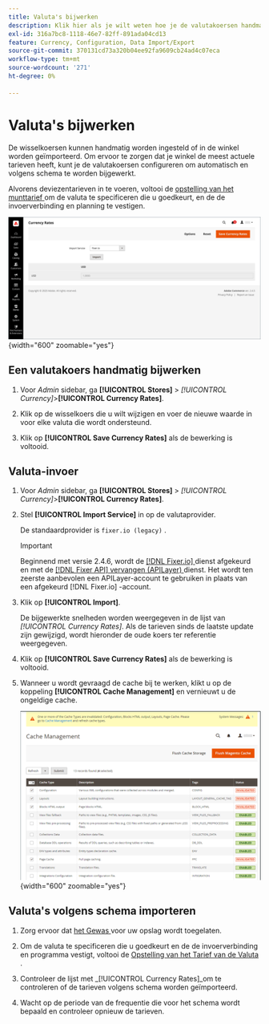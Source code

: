```yaml
---
title: Valuta's bijwerken
description: Klik hier als je wilt weten hoe je de valutakoersen handmatig instelt of ze in je winkel importeert.
exl-id: 316a7bc8-1118-46e7-82ff-891ada04cd13
feature: Currency, Configuration, Data Import/Export
source-git-commit: 370131cd73a320b04ee92fa9609cb24ad4c07eca
workflow-type: tm+mt
source-wordcount: '271'
ht-degree: 0%

---
```


# Valuta&#39;s bijwerken

De wisselkoersen kunnen handmatig worden ingesteld of in de winkel worden geïmporteerd. Om ervoor te zorgen dat je winkel de meest actuele tarieven heeft, kunt je de valutakoersen configureren om automatisch en volgens schema te worden bijgewerkt.

Alvorens deviezentarieven in te voeren, voltooi de [ opstelling van het munttarief ](currency-configuration.md) om de valuta te specificeren die u goedkeurt, en de de invoerverbinding en planning te vestigen.

![ Wisselkoersen ](./assets/stores-currency-rate-update.png){width="600" zoomable="yes"}

## Een valutakoers handmatig bijwerken

1. Voor _Admin_ sidebar, ga **[!UICONTROL Stores]** > _[!UICONTROL Currency]_>**[!UICONTROL Currency Rates]**.

1. Klik op de wisselkoers die u wilt wijzigen en voer de nieuwe waarde in voor elke valuta die wordt ondersteund.

1. Klik op **[!UICONTROL Save Currency Rates]** als de bewerking is voltooid.

## Valuta-invoer

1. Voor _Admin_ sidebar, ga **[!UICONTROL Stores]** > _[!UICONTROL Currency]_>**[!UICONTROL Currency Rates]**.

1. Stel **[!UICONTROL Import Service]** in op de valutaprovider.

   De standaardprovider is `fixer.io (legacy)` .

   >[!IMPORTANT]
   >
   >Beginnend met versie 2.4.6, wordt de [[!DNL Fixer.io] ](https://fixer.io/) dienst afgekeurd en met de [[!DNL Fixer API]  vervangen (APILayer) ](https://apilayer.com/marketplace/fixer-api) dienst. Het wordt ten zeerste aanbevolen een APILayer-account te gebruiken in plaats van een afgekeurd [!DNL Fixer.io] -account.

1. Klik op **[!UICONTROL Import]**.

   De bijgewerkte snelheden worden weergegeven in de lijst van _[!UICONTROL Currency Rates]_. Als de tarieven sinds de laatste update zijn gewijzigd, wordt hieronder de oude koers ter referentie weergegeven.

1. Klik op **[!UICONTROL Save Currency Rates]** als de bewerking is voltooid.

1. Wanneer u wordt gevraagd de cache bij te werken, klikt u op de koppeling **[!UICONTROL Cache Management]** en vernieuwt u de ongeldige cache.

   ![ bericht van het Systeem - vernieuw het ongeldige geheime voorgeheugen ](./assets/currency-cache-update.png){width="600" zoomable="yes"}

## Valuta&#39;s volgens schema importeren

1. Zorg ervoor dat [ het Gewas ](../systems/cron.md) voor uw opslag wordt toegelaten.

1. Om de valuta te specificeren die u goedkeurt en de de invoerverbinding en programma vestigt, voltooi de [ Opstelling van het Tarief van de Valuta ](currency-configuration.md).

1. Controleer de lijst met _[!UICONTROL Currency Rates]_om te controleren of de tarieven volgens schema worden geïmporteerd.

1. Wacht op de periode van de frequentie die voor het schema wordt bepaald en controleer opnieuw de tarieven.
